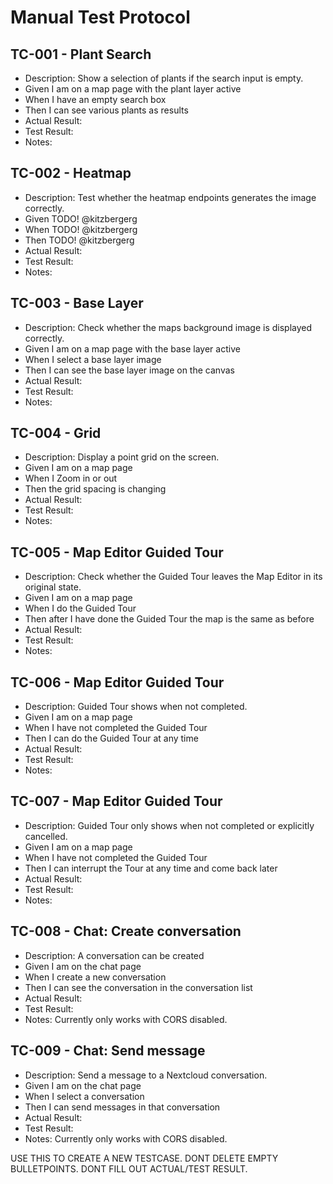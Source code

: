 # Manual Test Protocol

## TC-001 - Plant Search

- Description: Show a selection of plants if the search input is empty.
- Given I am on a map page with the plant layer active
- When I have an empty search box
- Then I can see various plants as results
- Actual Result:
- Test Result:
- Notes:

## TC-002 - Heatmap

- Description: Test whether the heatmap endpoints generates the image correctly.
- Given TODO! @kitzbergerg
- When TODO! @kitzbergerg
- Then TODO! @kitzbergerg
- Actual Result:
- Test Result:
- Notes:

## TC-003 - Base Layer

- Description: Check whether the maps background image is displayed correctly.
- Given I am on a map page with the base layer active
- When I select a base layer image
- Then I can see the base layer image on the canvas
- Actual Result:
- Test Result:
- Notes:

## TC-004 - Grid

- Description: Display a point grid on the screen.
- Given I am on a map page
- When I Zoom in or out
- Then the grid spacing is changing
- Actual Result:
- Test Result:
- Notes:

## TC-005 - Map Editor Guided Tour

- Description: Check whether the Guided Tour leaves the Map Editor in its original state.
- Given I am on a map page
- When I do the Guided Tour
- Then after I have done the Guided Tour the map is the same as before
- Actual Result:
- Test Result:
- Notes:

## TC-006 - Map Editor Guided Tour

- Description: Guided Tour shows when not completed.
- Given I am on a map page
- When I have not completed the Guided Tour
- Then I can do the Guided Tour at any time
- Actual Result:
- Test Result:
- Notes:

## TC-007 - Map Editor Guided Tour

- Description: Guided Tour only shows when not completed or explicitly cancelled.
- Given I am on a map page
- When I have not completed the Guided Tour
- Then I can interrupt the Tour at any time and come back later
- Actual Result:
- Test Result:
- Notes:

## TC-008 - Chat: Create conversation

- Description: A conversation can be created
- Given I am on the chat page
- When I create a new conversation
- Then I can see the conversation in the conversation list
- Actual Result:
- Test Result:
- Notes: Currently only works with CORS disabled.

## TC-009 - Chat: Send message

- Description: Send a message to a Nextcloud conversation.
- Given I am on the chat page
- When I select a conversation
- Then I can send messages in that conversation
- Actual Result:
- Test Result:
- Notes: Currently only works with CORS disabled.

USE THIS TO CREATE A NEW TESTCASE.
DONT DELETE EMPTY BULLETPOINTS.
DONT FILL OUT ACTUAL/TEST RESULT.

<!-- ## TC-EXAMPLE - User Story
- Description: Show a selection of plants if the search input is empty.
- Given I create a new map SUT-EditMap
- When I edit SUT-EditMap to SUT-EditedMap with EditedDescription
- Then I can successfully save SUT-EditedMap without an error message
- Actual Result:
- Test Result:
- Notes: -->

